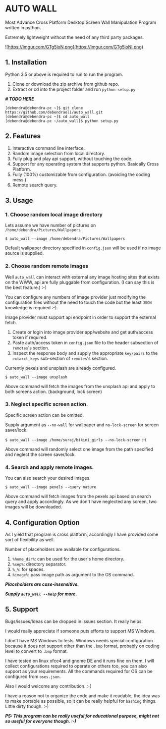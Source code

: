 # AUTO WALL

Most Advance Cross Platform Desktop Screen Wall Manipulation Program written in python.

Extremely lightweight without the need of any third party packages.

![https://imgur.com/GTg5loN.png](https://imgur.com/GTg5loNl.png)

## 1. Installation

Python 3.5 or above is required to run to run the program.

1. Clone or download the zip archive from github repo.
2. Extract or cd into the project folder and run `python setup.py`

***# ___TODO HERE___***

```
[debendra@debendra-pc ~]$ git clone https://github.com/debendraoli/auto_wall.git
[debendra@debendra-pc ~]$ cd auto_wall
[debendra@debendra-pc ~/auto_wall]$ python setup.py
```

## 2. Features

1. Interactive command line interface.
2. Random image selection from local directory.
3. Fully plug and play api support, without touching the code.
4. Support for any operating system that supports python. Basically Cross Platform.
5. Fully (100%) customizable from configuration. (avoiding the coding mess.)
5. Remote search query.

## 3. Usage

### 1. Choose random local image directory

Lets assume we have number of pictures on `/home/debendra/Pictures/Wallpapers`

`$ auto_wall --image /home/debendra/Pictures/Wallpapers`

Default wallpaper directory specified in `config.json` will be used if no image source is supplied.

### 2. Choose random remote images

Well `auto_wall` can interact with external any image hosting sites that exists on the WWW, api are fully pluggable from
configuration. (I can say this is the best feature.) :-)

You can configure any numbers of image provider just modifying the configuration files without the need to
touch the code but the least `JSON` knowledge is required :-).

Image provider must support api endpoint in order to support the external fetch.

1. Create or login into image provider app/website and get auth/access token if required.
2. Paste auth/access token in `config.json` file to the header subsection of `remotes`'s section.
3. Inspect the response body and supply the appropriate `key/pairs` to the `extarct_keys` sub-section of `remotes`'s section.


Currently pexels and unsplash are already configured.


`$ auto_wall --image unsplash`

Above command will fetch the images from the unsplash api and apply to both screens action. (background, lock screen)

### 3. Neglect specific screen action.

Specific screen action can be omitted.

Supply argument as `--no-wall` for wallpaper and `no-lock-screen` for screen saver/lock.

`$ auto_wall --image /home/suraj/bikini_girls --no-lock-screen` :-(

Above command will randomly select one image from the path specified and neglect the screen saver/lock.

### 4. Search and apply remote images.

You can also search your desired images.

`$ auto_wall --image pexels --query nature`

Above command will fetch images from the pexels api based on search query and apply accordingly.
As we don't have neglected any screen, two images will be downloaded.

## 4. Configuration Option

As I yield that program is cross platform, accordingly I have provided some sort of flexibility as well.

Number of placeholders are available for configurations.

1. `%home_dir%`: can be used for the user's home directory.
2. `%sep%`: directory separator.
3. `%_%`: for spaces.
4. `%image%`: pass image path as argument to the OS command.

***___Placeholders are case-insensitive.___***

***___Supply `auto_wall --help`  for more.___*** 

## 5. Support

Bugs/issues/Ideas can be dropped in issues section. It really helps.

I would really appreciate if someone puts efforts to support MS Windows.

I don't have MS Windows to tests. Windows needs special configuration
because it does not support other than the `.bmp` format, probably on coding level to convert
to `.bmp` format.

I have tested on linux xfce4 and gnome DE and it runs fine on them, I will collect configurations
required to operate on others too, you can also support as your requirements.
All the commands required for OS can be configured from `oses.json`.


Also I would welcome any contribution. :-)




I have a reason not to organize the code and make it readable, the idea was to make portable as possible,
so it can be really helpful for `bashing` things. Little dirty though. :-)


***___PS: This program can be really useful for educational purpose, might not so useful for everyone though. :-)___***